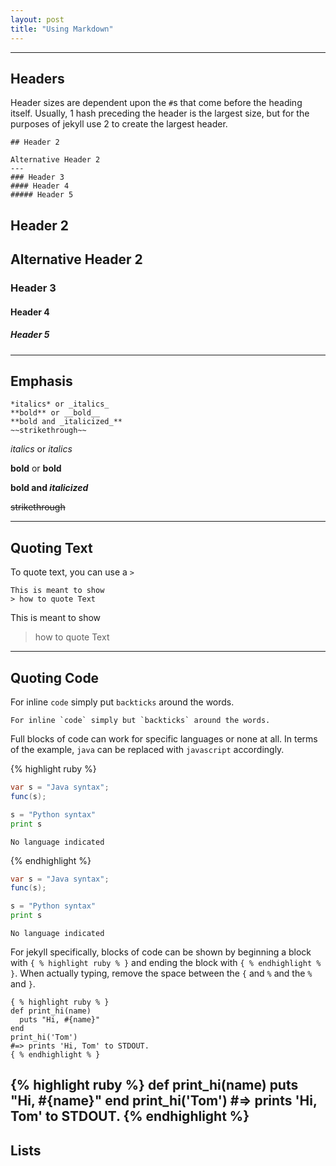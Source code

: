 ```yaml
---
layout: post
title: "Using Markdown"
---
```

---
## Headers
Header sizes are dependent upon the `#`s that come before the heading itself.
Usually, 1 hash preceding the header is the largest size, but for the purposes of jekyll
use 2 to create the largest header.
```
## Header 2

Alternative Header 2
---
### Header 3
#### Header 4
##### Header 5

```
## Header 2

Alternative Header 2
---
### Header 3
#### Header 4
##### Header 5
---
## Emphasis
```
*italics* or _italics_
**bold** or __bold__
**bold and _italicized_**
~~strikethrough~~
```
*italics* or _italics_

**bold** or __bold__

**bold and _italicized_**

~~strikethrough~~

---
## Quoting Text
To quote text, you can use a `>`
```
This is meant to show
> how to quote Text
```
This is meant to show
> how to quote Text

---
## Quoting Code
For inline `code` simply put `backticks` around the words.
```
For inline `code` simply but `backticks` around the words.
```
Full blocks of code can work for specific languages or none at all.  In terms of the example,
`java` can be replaced with `javascript` accordingly.

{% highlight ruby %}
```java
var s = "Java syntax";
func(s);
```

```python
s = "Python syntax"
print s
```

```
No language indicated
```
{% endhighlight %}

```java
var s = "Java syntax";
func(s);
```
```python
s = "Python syntax"
print s
```
```
No language indicated
```
For jekyll specifically, blocks of code can be shown by beginning a block with `{ % highlight ruby % }`
and ending the block with `{ % endhighlight % }`. When actually typing, remove the space between the
`{` and `%` and the `%` and `}`.
```
{ % highlight ruby % }
def print_hi(name)
  puts "Hi, #{name}"
end
print_hi('Tom')
#=> prints 'Hi, Tom' to STDOUT.
{ % endhighlight % }
```
{% highlight ruby %}
def print_hi(name)
  puts "Hi, #{name}"
end
print_hi('Tom')
#=> prints 'Hi, Tom' to STDOUT.
{% endhighlight %}
---
## Lists
